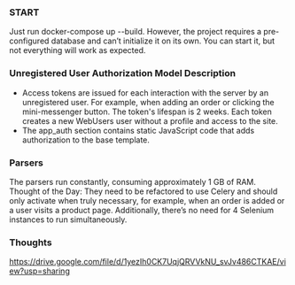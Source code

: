 ### START
Just run docker-compose up --build. However, the project requires a pre-configured database and can’t initialize it on its own. You can start it, but not everything will work as expected.

### Unregistered User Authorization Model Description

- Access tokens are issued for each interaction with the server by an unregistered user. For example, when adding an order or clicking the mini-messenger button. The token's lifespan is 2 weeks. Each token creates a new WebUsers user without a profile and access to the site.
- The app_auth section contains static JavaScript code that adds authorization to the base template.


### Parsers
The parsers run constantly, consuming approximately 1 GB of RAM.
Thought of the Day: They need to be refactored to use Celery and should only activate when truly necessary, for example, when an order is added or a user visits a product page. Additionally, there’s no need for 4 Selenium instances to run simultaneously.
### Thoughts
https://drive.google.com/file/d/1yezIh0CK7UqjQRVVkNU_svJv486CTKAE/view?usp=sharing

